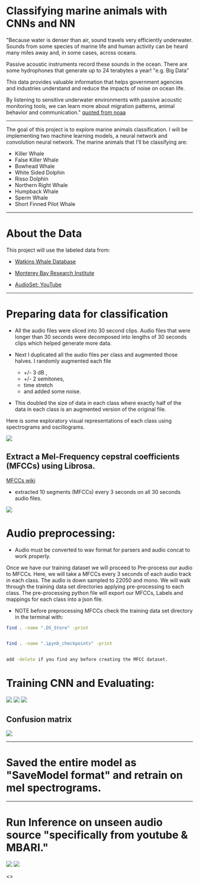 # Classifying marine animals with CNNs and NN

"Because water is denser than air, sound travels very efficiently underwater. Sounds from some species of marine life and human activity can be heard many miles away and, in some cases, across oceans. 

Passive acoustic instruments record these sounds in the ocean. There are some hydrophones that generate up to 24 terabytes a year! "e.g. Big Data"

This data provides valuable information that helps government agencies and industries understand and reduce the impacts of noise on ocean life.

By listening to sensitive underwater environments with passive acoustic monitoring tools, we can learn more about migration patterns, animal behavior and communication."
[quoted from noaa](https://noaa.maps.arcgis.com/apps/Cascade/index.html?appid=c653c78262a7487da42149ebc86f80c2)

<hr>
The goal of this project is to explore marine animals classification. I will be implementing two machine learning models, a neural network and convolution neural network. The marine animals that I'll be classifying are:

* Killer Whale
* False Killer Whale
* Bowhead Whale
* White Sided Dolphin
* Risso Dolphin
* Northern Right Whale
* Humpback Whale
* Sperm Whale
* Short Finned Pilot Whale 

<hr>

# About the Data

This project will use the labeled data from:

* [Watkins Whale Database](https://cis.whoi.edu/science/B/whalesounds/index.cfm)

* [Monterey Bay Research Institute](https://www.mbari.org)

* [AudioSet: YouTube](https://research.google.com/audioset/)


<hr>

# Preparing data for classification

* All the audio files were sliced into 30 second clips. Audio files that were longer than 30 seconds were decomposed into lengths of 30 seconds clips which helped generate more data. 

* Next I duplicated all the audio files per class and augmented those halves. I randomly augmented each file 
    * +/- 3 dB , 
    * +/- 2 semitones, 
    * time stretch 
    * and added some noise. 
    
* This doubled the size of data in each class where exactly half of the data in each class is an augmented version of the original file. 

Here is some exploratory visual representations of each class using spectrograms and oscillograms.

![](images/Spectro_Oscilo2.png ) 

## Extract a Mel-Frequency cepstral coefficients (MFCCs) using Librosa.
[MFCCs wiki](https://en.wikipedia.org/wiki/Mel-frequency_cepstrum)

* extracted 10 segments (MFCCs) every 3 seconds on all 30 seconds audio files. 


![](images/extractMFCCsHumpback3.png)



# Audio preprocessing:

* Audio must be converted to wav format for parsers and audio concat to work properly.

Once we have our training dataset we will proceed to Pre-process our audio to MFCCs. Here, we will take a MFCCs every 3 seconds of each audio track in each class. The audio is down sampled to 22050 and mono. We will walk through the training data set directories applying pre-processing to each class. The pre-processing python file will export our MFCCs, Labels and mappings for each class into a json file. 

* NOTE before preprocessing MFCCs check the training data set directory in the terminal with: 

```bash
find . -name ".DS_Store" -print


find . -name ".ipynb_checkpoints" -print


add -delete if you find any before creating the MFCC dataset.
```


# Training CNN and Evaluating:

![](images/model_summary.png)
![](images/training_plot.png)
![](images/classes.png)

## Confusion matrix

![](images/confusion_matrix.png)

<hr>

# Saved the entire model as "SaveModel format" and retrain on mel spectrograms.

<hr>

# Run Inference on unseen audio source "specifically from youtube & MBARI."

![](images/inferenceHumpbackWhale.png)
![](images/inferenceSpermWhale.png)




<>